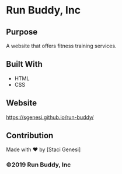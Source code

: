 # Run Buddy, Inc

## Purpose
A website that offers fitness training services.

## Built With
* HTML
* CSS

## Website
https://sgenesi.github.io/run-buddy/

## Contribution
Made with ❤️ by [Staci Genesi]

### ©️2019 Run Buddy, Inc
